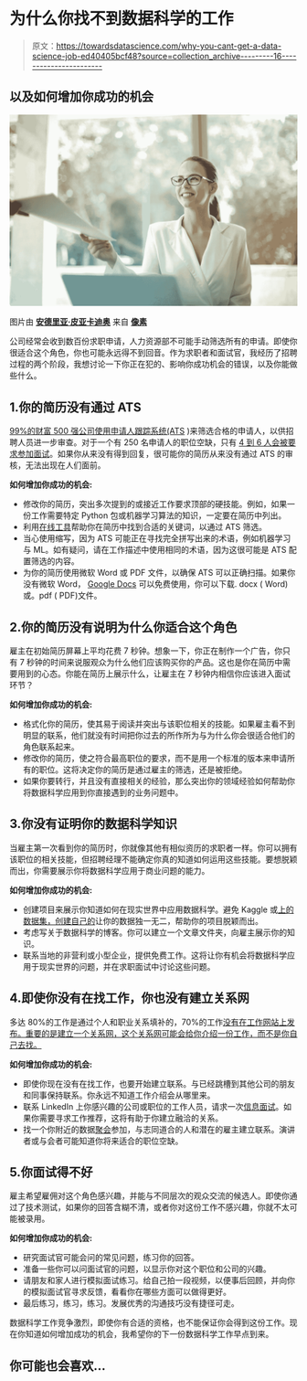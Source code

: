 # 为什么你找不到数据科学的工作

> 原文：<https://towardsdatascience.com/why-you-cant-get-a-data-science-job-ed40405bcf48?source=collection_archive---------16----------------------->

## 以及如何增加你成功的机会

![](img/15f655f2923622eb0181f43003a07480.png)

图片由 [**安德里亚·皮亚卡迪奥**](https://www.pexels.com/@olly?utm_content=attributionCopyText&utm_medium=referral&utm_source=pexels) 来自 [**像素**](https://www.pexels.com/photo/positive-businesswoman-doing-paperwork-in-office-3756678/?utm_content=attributionCopyText&utm_medium=referral&utm_source=pexels)

公司经常会收到数百份求职申请，人力资源部不可能手动筛选所有的申请。即使你很适合这个角色，你也可能永远得不到回音。作为求职者和面试官，我经历了招聘过程的两个阶段，我想讨论一下你正在犯的、影响你成功机会的错误，以及你能做些什么。

## 1.你的简历没有通过 ATS

[99%的财富 500 强公司使用申请人跟踪系统(ATS](https://www.jobscan.co/blog/99-percent-fortune-500-ats/) )来筛选合格的申请人，以供招聘人员进一步审查。对于一个有 250 名申请人的职位空缺，只有 [4 到 6 人会被要求参加面试](https://zety.com/blog/hr-statistics)。如果你从来没有得到回复，很可能你的简历从来没有通过 ATS 的审核，无法出现在人们面前。

**如何增加你成功的机会:**

*   修改你的简历，突出多次提到的或接近工作要求顶部的硬技能。例如，如果一份工作需要特定 Python 包或机器学习算法的知识，一定要在简历中列出。
*   利用[在线工具](https://careerdirectors.com/resume-vs-ats-6-top-intelligence-tools-look-technology-eye/)帮助你在简历中找到合适的关键词，以通过 ATS 筛选。
*   当心使用缩写，因为 ATS 可能正在寻找完全拼写出来的术语，例如机器学习与 ML。如有疑问，请在工作描述中使用相同的术语，因为这很可能是 ATS 配置筛选的内容。
*   为你的简历使用微软 Word 或 PDF 文件，以确保 ATS 可以正确扫描。如果你没有微软 Word， [Google Docs](https://www.google.com/docs/about/) 可以免费使用，你可以下载. docx ( Word)或。pdf ( PDF)文件。

## 2.你的简历没有说明为什么你适合这个角色

雇主在初始简历屏幕上平均花费 7 秒钟。想象一下，你正在制作一个广告，你只有 7 秒钟的时间来说服观众为什么他们应该购买你的产品。这也是你在简历中需要用到的心态。你能在简历上展示什么，让雇主在 7 秒钟内相信你应该进入面试环节？

**如何增加你成功的机会:**

*   格式化你的简历，使其易于阅读并突出与该职位相关的技能。如果雇主看不到明显的联系，他们就没有时间把你过去的所作所为与为什么你会很适合他们的角色联系起来。
*   修改你的简历，使之符合最高职位的要求，而不是用一个标准的版本来申请所有的职位。这将决定你的简历是通过雇主的筛选，还是被拒绝。
*   如果你要转行，并且没有直接相关的经验，那么突出你的领域经验如何帮助你将数据科学应用到你直接遇到的业务问题中。

## 3.你没有证明你的数据科学知识

当雇主第一次看到你的简历时，你就像其他有相似资历的求职者一样。你可以拥有该职位的相关技能，但招聘经理不能确定你真的知道如何运用这些技能。要想脱颖而出，你需要展示你将数据科学应用于商业问题的能力。

**如何增加你成功的机会:**

*   创建项目来展示你知道如何在现实世界中应用数据科学。避免 Kaggle 或[上的数据集，创建自己的](/how-to-build-your-own-dataset-for-data-science-projects-7f4ad0429de4)让你的数据独一无二，帮助你的项目脱颖而出。
*   考虑写关于数据科学的博客。你可以建立一个文章文件夹，向雇主展示你的知识。
*   联系当地的非营利或小型企业，提供免费工作。这将让你有机会将数据科学应用于现实世界的问题，并在求职面试中讨论这些问题。

## 4.即使你没有在找工作，你也没有建立关系网

多达 80%的工作是通过个人和职业关系填补的，70%的工作[没有在工作网站上发布。重要的是建立一个关系网，这个关系网可能会给你介绍一份工作，而不是你自己去找。](https://www.npr.org/2011/02/08/133474431/a-successful-job-search-its-all-about-networking)

**如何增加你成功的机会:**

*   即使你现在没有在找工作，也要开始建立联系。与已经跳槽到其他公司的朋友和同事保持联系。你永远不知道工作介绍会从哪里来。
*   联系 LinkedIn 上你感兴趣的公司或职位的工作人员，请求一次[信息面试](https://hbr.org/2016/02/how-to-get-the-most-out-of-an-informational-interview)。如果你需要寻求工作推荐，这将有助于你建立融洽的关系。
*   找一个你附近的数据[聚会](https://www.meetup.com/)参加，与志同道合的人和潜在的雇主建立联系。演讲者或与会者可能知道你将来适合的职位空缺。

## 5.你面试得不好

雇主希望雇佣对这个角色感兴趣，并能与不同层次的观众交流的候选人。即使你通过了技术测试，如果你的回答含糊不清，或者你对这份工作不感兴趣，你就不太可能被录用。

**如何增加你成功的机会:**

*   研究面试官可能会问的常见问题，练习你的回答。
*   准备一些你可以问面试官的问题，以显示你对这个职位和公司的兴趣。
*   请朋友和家人进行模拟面试练习。给自己拍一段视频，以便事后回顾，并向你的模拟面试官寻求反馈，看看你在哪些方面可以做得更好。
*   最后练习，练习，练习。发展优秀的沟通技巧没有捷径可走。

数据科学工作竞争激烈，即使你有合适的资格，也不能保证你会得到这份工作。现在你知道如何增加成功的机会，我希望你的下一份数据科学工作早点到来。

## 你可能也会喜欢…

</why-youll-quit-your-data-science-job-6079d407bbeb>  </how-to-present-machine-learning-results-to-non-technical-people-e096cc1b9f76>  </my-experience-as-a-data-scientist-vs-a-data-analyst-91a41d1b4ab1> 